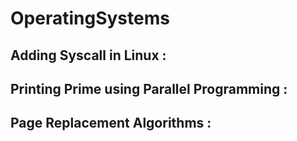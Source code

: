# OperatingSystems

## Adding Syscall in Linux :

## Printing Prime using Parallel Programming :

## Page Replacement Algorithms :
